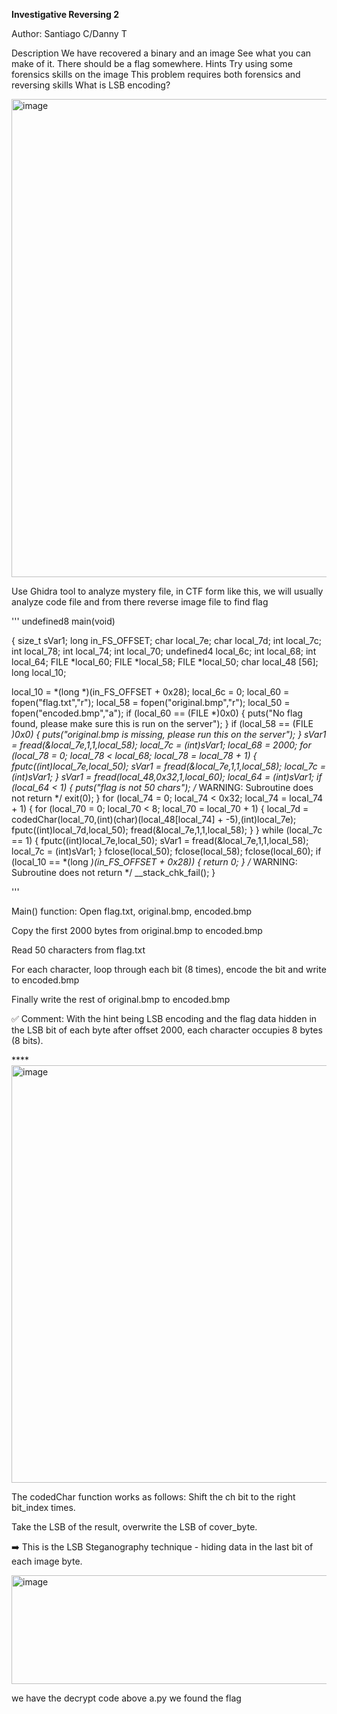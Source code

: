 **Investigative Reversing 2**

Author: Santiago C/Danny T

Description
We have recovered a binary and an image See what you can make of it. There should be a flag somewhere.
Hints 
Try using some forensics skills on the image
This problem requires both forensics and reversing skills
What is LSB encoding?

<img width="1685" height="765" alt="image" src="https://github.com/user-attachments/assets/92203bca-75cd-46f5-8644-7f2115a7b003" />

Use Ghidra tool to analyze mystery file, in CTF form like this, we will usually analyze code file 
and from there reverse image file to find flag

'''
undefined8 main(void)

{
  size_t sVar1;
  long in_FS_OFFSET;
  char local_7e;
  char local_7d;
  int local_7c;
  int local_78;
  int local_74;
  int local_70;
  undefined4 local_6c;
  int local_68;
  int local_64;
  FILE *local_60;
  FILE *local_58;
  FILE *local_50;
  char local_48 [56];
  long local_10;
  
  local_10 = *(long *)(in_FS_OFFSET + 0x28);
  local_6c = 0;
  local_60 = fopen("flag.txt","r");
  local_58 = fopen("original.bmp","r");
  local_50 = fopen("encoded.bmp","a");
  if (local_60 == (FILE *)0x0) {
    puts("No flag found, please make sure this is run on the server");
  }
  if (local_58 == (FILE *)0x0) {
    puts("original.bmp is missing, please run this on the server");
  }
  sVar1 = fread(&local_7e,1,1,local_58);
  local_7c = (int)sVar1;
  local_68 = 2000;
  for (local_78 = 0; local_78 < local_68; local_78 = local_78 + 1) {
    fputc((int)local_7e,local_50);
    sVar1 = fread(&local_7e,1,1,local_58);
    local_7c = (int)sVar1;
  }
  sVar1 = fread(local_48,0x32,1,local_60);
  local_64 = (int)sVar1;
  if (local_64 < 1) {
    puts("flag is not 50 chars");
                    /* WARNING: Subroutine does not return */
    exit(0);
  }
  for (local_74 = 0; local_74 < 0x32; local_74 = local_74 + 1) {
    for (local_70 = 0; local_70 < 8; local_70 = local_70 + 1) {
      local_7d = codedChar(local_70,(int)(char)(local_48[local_74] + -5),(int)local_7e);
      fputc((int)local_7d,local_50);
      fread(&local_7e,1,1,local_58);
    }
  }
  while (local_7c == 1) {
    fputc((int)local_7e,local_50);
    sVar1 = fread(&local_7e,1,1,local_58);
    local_7c = (int)sVar1;
  }
  fclose(local_50);
  fclose(local_58);
  fclose(local_60);
  if (local_10 == *(long *)(in_FS_OFFSET + 0x28)) {
    return 0;
  }
                    /* WARNING: Subroutine does not return */
  __stack_chk_fail();
}

'''

Main() function:
Open flag.txt, original.bmp, encoded.bmp

Copy the first 2000 bytes from original.bmp to encoded.bmp

Read 50 characters from flag.txt

For each character, loop through each bit (8 times), encode the bit and write to encoded.bmp

Finally write the rest of original.bmp to encoded.bmp

✅ Comment: With the hint being LSB encoding and the flag data hidden in the LSB bit of each byte after offset 2000,
each character occupies 8 bytes (8 bits).

****<img width="1713" height="668" alt="image" src="https://github.com/user-attachments/assets/a49963a4-cc81-4a87-9118-91c74b3b7896" />

The codedChar function works as follows:
Shift the ch bit to the right bit_index times.

Take the LSB of the result, overwrite the LSB of cover_byte.

➡️ This is the LSB Steganography technique - hiding data in the last bit of each image byte.


<img width="897" height="174" alt="image" src="https://github.com/user-attachments/assets/2ab809b2-04f9-4641-baab-7cbd5736a66f" />


we have the decrypt code above a.py
we found the flag
